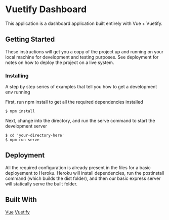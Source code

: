# Vuetify Dashboard

This application is a dashboard application built entirely with Vue + Vuetify. 

## Getting Started

These instructions will get you a copy of the project up and running on your local machine for development and testing purposes. See deployment for notes on how to deploy the project on a live system.

### Installing

A step by step series of examples that tell you how to get a development env running

First, run npm install to get all the required dependencies installed

```
$ npm install
```

Next, change into the directory, and run the serve command to start the development server

```
$ cd 'your-directory-here'
$ npm run serve
```

## Deployment

All the required configuration is already present in the files for a basic deployement to Heroku.
Heroku will install dependencies, run the postinstall command (which builds the dist folder),
and then our basic express server will statically serve the built folder.

## Built With

[Vue](https://vuejs.org/v2/guide/)
[Vuetify](https://vuetifyjs.com/en/getting-started/quick-start/)

